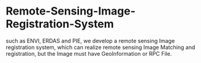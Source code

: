 # Remote-Sensing-Image-Registration-System
such as ENVI, ERDAS and PIE, we develop a remote sensing Image registration system, which can realize remote sensing Image Matching and registration, but the Image must have GeoInformation or RPC File.
